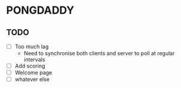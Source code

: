 # PONGDADDY

## TODO

- [ ] Too much lag
    - Need to synchronise both clients and server to poll at regular intervals
- [ ] Add scoring
- [ ] Welcome page
- [ ] whatever else
